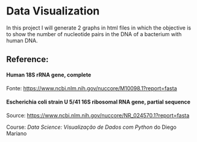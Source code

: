 # Data Visualization

In this project I will generate 2 graphs in html files in which the objective is to show the number of nucleotide pairs in the DNA of a bacterium with human DNA.


## Reference:

#### Human 18S rRNA gene, complete

Fonte: https://www.ncbi.nlm.nih.gov/nuccore/M10098.1?report=fasta



#### Escherichia coli strain U 5/41 16S ribosomal RNA gene, partial sequence

Source: https://www.ncbi.nlm.nih.gov/nuccore/NR_024570.1?report=fasta

Course: 
*Data Science: Visualização de Dados com Python* do Diego Mariano
